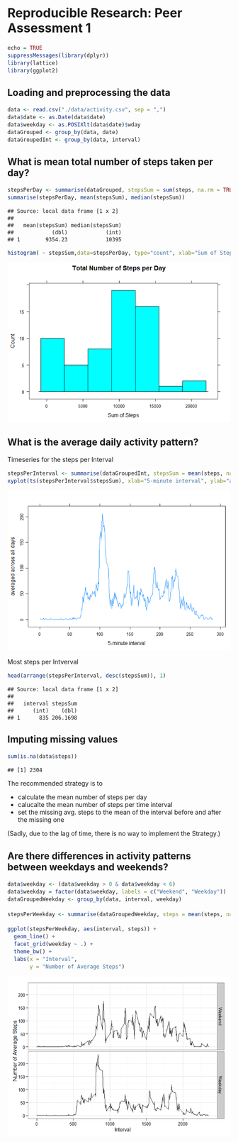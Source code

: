 # Reproducible Research: Peer Assessment 1

```r
echo = TRUE
suppressMessages(library(dplyr))
library(lattice)
library(ggplot2)
```

## Loading and preprocessing the data

```r
data <- read.csv("./data/activity.csv", sep = ",")
data$date <- as.Date(data$date)
data$weekday <- as.POSIXlt(data$date)$wday
dataGrouped <- group_by(data, date)
dataGroupedInt <- group_by(data, interval)
```

## What is mean total number of steps taken per day?

```r
stepsPerDay <- summarise(dataGrouped, stepsSum = sum(steps, na.rm = TRUE))
summarise(stepsPerDay, mean(stepsSum), median(stepsSum))
```

```
## Source: local data frame [1 x 2]
## 
##   mean(stepsSum) median(stepsSum)
##            (dbl)            (int)
## 1        9354.23            10395
```

```r
histogram( ~ stepsSum,data=stepsPerDay, type="count", xlab="Sum of Steps", ylab="Count", main="Total Number of Steps per Day")
```

![](PA1_template_files/figure-html/unnamed-chunk-3-1.png) 

## What is the average daily activity pattern?
Timeseries for the steps per Interval

```r
stepsPerInterval <- summarise(dataGroupedInt, stepsSum = mean(steps, na.rm = TRUE))
xyplot(ts(stepsPerInterval$stepsSum), xlab="5-minute interval", ylab="averaged across all days")
```

![](PA1_template_files/figure-html/unnamed-chunk-4-1.png) 

Most steps per Intverval

```r
head(arrange(stepsPerInterval, desc(stepsSum)), 1)
```

```
## Source: local data frame [1 x 2]
## 
##   interval stepsSum
##      (int)    (dbl)
## 1      835 206.1698
```

## Imputing missing values

```r
sum(is.na(data$steps))
```

```
## [1] 2304
```
The recommended strategy is to

* calculate the mean number of steps per day
* calucalte the mean number of steps per time interval
* set the missing avg. steps to the mean of the interval before and after the missing one

(Sadly, due to the lag of time, there is no way to implement the Strategy.)

## Are there differences in activity patterns between weekdays and weekends?

```r
data$weekday <- (data$weekday > 0 & data$weekday < 6)
data$weekday = factor(data$weekday, labels = c("Weekend", "Weekday"))
dataGroupedWeekday <- group_by(data, interval, weekday)

stepsPerWeekday <- summarise(dataGroupedWeekday, steps = mean(steps, na.rm = TRUE))

ggplot(stepsPerWeekday, aes(interval, steps)) +
  geom_line() +
  facet_grid(weekday ~ .) +
  theme_bw() +
  labs(x = "Interval",
       y = "Number of Average Steps")
```

![](PA1_template_files/figure-html/unnamed-chunk-7-1.png) 
